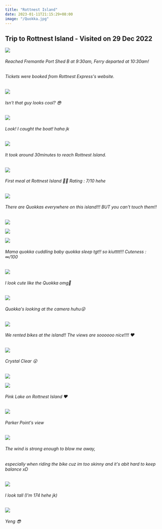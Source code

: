 ```yaml
---
title: "Rottnest Island"
date: 2023-01-11T21:15:29+08:00
image: "/Quokka.jpg"
---
```

## **Trip to Rottnest Island** - **Visited on 29 Dec 2022**

![](/freo.jpg)

###### Reached Fremantle Port Shed B at 9:30am, Ferry departed at 10:30am!  
###### Tickets were booked from Rottnest Express's website.  
![](/boat.jpg)
###### Isn't that guy looks cool? 😎

![](/me.jpg)
###### Look! I caught the boat! haha jk

![](/Ferry.jpg)  
###### It took around 30minutes to reach Rottnest Island.

![](/burger.jpg)
###### First meal at Rottnest Island 🍴😋 Rating : 7/10 hehe
![](/quokka2.jpg)
###### There are Quokkas everywhere on this island!!! BUT you can't touch them!!
![](/quokka3.jpg)

![](/quokka5.jpg)

![](/quokka4.jpg)
###### Mama quokka cuddling baby quokka sleep tgt!! so kiutttt!!! Cuteness : ∞/100

![](/Quokka.jpg)
###### I look cute like the Quokka omg🤭

![](/quokka6.jpg)
###### Quokka's looking at the camera huhu😜

![](/ride.jpg)
###### We rented bikes at the island!! The views are soooooo nice!!!! ❤️


![](/sand.jpg)
###### Crystal Clear 😮

![](/sea.jpg)

![](/lake.jpg)
###### Pink Lake on Rottnest Island ❤️ 

![](/bay.jpg)
###### Parker Point's view

![](/sea2.jpg)
###### The wind is strong enough to blow me away,  

###### especially when riding the bike cuz im too skinny and it's abit hard to keep balance xD 

![](/me4.jpg)
###### I look tall (I'm 174 hehe jk)

![](/bb.jpg)
###### Yeng 😎